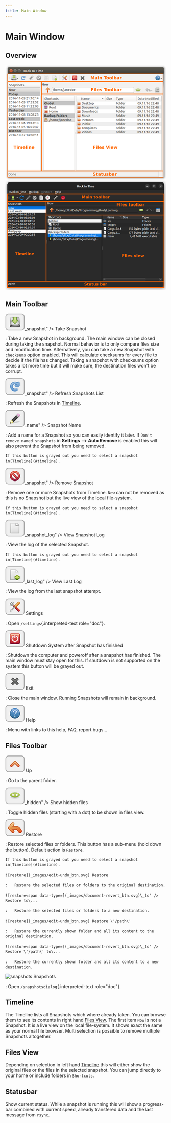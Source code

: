 ```yaml
---
title: Main Window
---
```

Main Window
===========

Overview
--------

![Back In Time main window](_images/light/main_window_sections.png#only-light)
![Back In Time main window](_images/dark/main_window_sections.png#only-dark)

Main Toolbar
------------

![take<span data-type=](_images/document-save_btn.svg)\_snapshot" /> Take Snapshot

:   Take a new Snapshot in background. The main window can be closed during taking the snapshot. Normal behavior is to only compare files size and modification time. Alternatively, you can take a new Snapshot with `checksums` option enabled. This will calculate checksums for every file to decide if the file has changed. Taking a snapshot with checksums option takes a lot more time but it will make sure, the destination files won\'t be corrupt.

![refresh<span data-type=](_images/view-refresh_btn.svg)\_snapshot" /> Refresh Snapshots List

:   Refresh the Snapshots in [Timeline](#timeline).

![snapshot<span data-type=](_images/gtk-edit_btn.svg)\_name" /> Snapshot Name

:   Add a name for a Snapshot so you can easily identify it later. If `Don't remove named snapshots` in **Settings \--\> Auto Remove** is enabled this will also prevent the Snapshot from being removed.

    If this button is grayed out you need to select a snapshot in[Timeline](#timeline).

![remove<span data-type=](_images/edit-delete_btn.svg)\_snapshot" /> Remove Snapshot

:   Remove one or more Snapshots from Timeline. `Now` can not be removed as this is no Snapshot but the live view of the local file-system.

    If this button is grayed out you need to select a snapshot in[Timeline](#timeline).

![view<span data-type=](_images/text-plain_btn.svg)\_snapshot\_log" /> View Snapshot Log

:   View the log of the selected Snapshot.

    If this button is grayed out you need to select a snapshot in[Timeline](#timeline).

![view<span data-type=](_images/document-new_btn.svg)\_last\_log" /> View Last Log

:   View the log from the last snapshot attempt.

![settings](_images/gtk-preferences_btn.svg) Settings

:   Open `/settings`{.interpreted-text role="doc"}.

![shutdown](_images/system-shutdown_btn.svg) Shutdown System after Snapshot has finished

:   Shutdown the computer and poweroff after a snapshot has finished. The main window must stay open for this. If shutdown is not supported on the system this button will be grayed out.

![exit](_images/window-close_btn.svg) Exit

:   Close the main window. Running Snapshots will remain in background.

![help](_images/help-contents_btn.svg) Help

:   Menu with links to this help, FAQ, report bugs\...

Files Toolbar
-------------

![up](_images/go-up_btn.svg) Up

:   Go to the parent folder.

![show<span data-type=](_images/show-hidden_btn.svg)\_hidden" /> Show hidden files

:   Toggle hidden files (starting with a dot) to be shown in files view.

![restore](_images/edit-undo_btn.svg) Restore

:   Restore selected files or folders. This button has a sub-menu (hold down the button). Default action is `Restore`.

    If this button is grayed out you need to select a snapshot in[Timeline](#timeline).

    ![restore](_images/edit-undo_btn.svg) Restore

    :   Restore the selected files or folders to the original destination.

    ![restore<span data-type=](_images/document-revert_btn.svg)\_to" /> Restore to\...

    :   Restore the selected files or folders to a new destination.

    ![restore](_images/edit-undo_btn.svg) Restore \'/path\'

    :   Restore the currently shown folder and all its content to the original destination.

    ![restore<span data-type=](_images/document-revert_btn.svg)\_to" /> Restore \'/path\' to\...

    :   Restore the currently shown folder and all its content to a new destination.

![snapshots](_images/file-manager_btn.svg) Snapshots

:   Open `/snapshotsdialog`{.interpreted-text role="doc"}.

Timeline
--------

The Timeline lists all Snapshots which where already taken. You can browse them to see its contents in right hand [Files View](#files-view). The first item `Now` is not a Snapshot. It is a live view on the local file-system. It shows exact the same as your normal file browser. Multi selection is possible to remove multiple Snapshots altogether.

Files View
----------

Depending on selection in left hand [Timeline](#timeline) this will either show the original files or the files in the selected snapshot. You can jump directly to your home or include folders in `Shortcuts`.

Statusbar
---------

Show current status. While a snapshot is running this will show a progress-bar combined with current speed, already transfered data and the last message from `rsync`.
